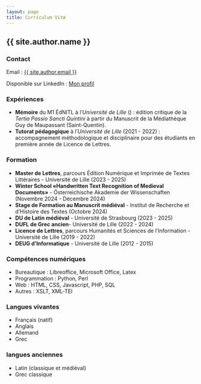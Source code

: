 ```yaml
---
layout: page
title: Curriculum Vitæ
---
```

<section class="header">
  <h2>{{ site.author.name }}</h2>
  <h3>Contact</h3>
  <p>Email : <a href="mailto:{{ site.author.email }}">{{ site.author.email }}</a></p>
  <p>Disponible sur LinkedIn : <a href="https://linkedin.com/in/ton-profil">Mon profil</a></p>
</section>

<section class="content">
  <h3>Expériences</h3>
  <ul>
	<li><strong>Mémoire</strong> du M1 ÉdNITL à l’<em>Université de Lille</em> () : édition critique de la <em lang="la">Tertia Passio Sancti Quintini</em> à partir du Manuscrit de la Médiathèque Guy de Maupassant (Saint-Quentin).</li>
    <li><strong>Tutorat pédagogique</strong> à l’<em>Université de Lille</em> (2021 - 2022) : accompagnement méthodologique et disciplinaire pour des étudiants en première année de Licence de Lettres.</li>
  </ul>
  
  <h3>Formation</h3>
  <ul>
	<li><strong>Master de Lettres</strong>, parcours Édition Numérique et Imprimée de Textes Littéraires - Université de Lille (2023 - 2025)</li>
	<li><strong lang="en">Winter School «Handwritten Text Recognition of Medieval Documents»</strong> - <span lang="de">Österreichische Akademie der Wissenschaften</span> (Novembre 2024 - Décembre 2024)</li>
	<li><strong>Stage de Formation au Manuscrit médiéval</strong> - Institut de Recherche et d’Histoire des Textes (Octobre 2024)</li>
	<li><strong>DU de Latin médiéval</strong> - Université de Strasbourg (2023 - 2025)</li>
	<li><strong>DUFL de Grec ancien</strong>- Université de Lille (2022 - 2024)</li>
	<li><strong>Licence de Lettres</strong>, parcours Humanités et Sciences de l’Information - Université de Lille (2019 - 2022)</li>
	<li><strong>DEUG d’Informatique</strong> - Université de Lille (2012 - 2015)</li>
  </ul>

  <h3>Compétences numériques</h3>
  <ul>
	<li>Bureautique : Libreoffice, Microsoft Office, Latex</li>
	<li>Programmation : Python, Perl</li>
	<li>Web : HTML, CSS, Javascript, PHP, SQL</li>
	<li>Autres : XSLT, XML-TEI</li>
  </ul>
  
  <h3>Langues vivantes</h3>
  <ul>
  <li>Français (natif)</li>
  <li>Anglais</li>
  <li>Allemand</li>
  <li>Grec</li>
  </ul>
  
  <h3>langues anciennes</h3>
  <ul>
  <li>Latin (classique et médiéval)</li>
  <li>Grec classique</li>
  </ul>
</section>